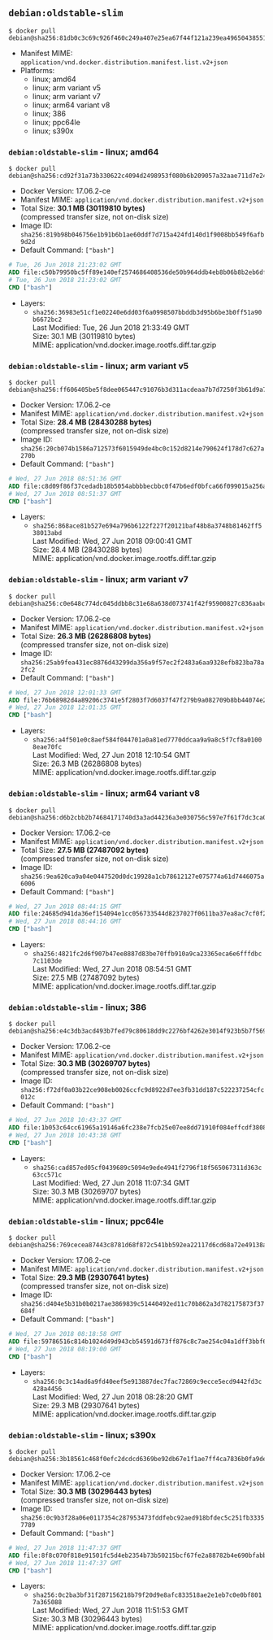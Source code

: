 ## `debian:oldstable-slim`

```console
$ docker pull debian@sha256:81db0c3c69c926f460c249a407e25ea67f44f121a239ea49650438551e61b239
```

-	Manifest MIME: `application/vnd.docker.distribution.manifest.list.v2+json`
-	Platforms:
	-	linux; amd64
	-	linux; arm variant v5
	-	linux; arm variant v7
	-	linux; arm64 variant v8
	-	linux; 386
	-	linux; ppc64le
	-	linux; s390x

### `debian:oldstable-slim` - linux; amd64

```console
$ docker pull debian@sha256:cd92f31a73b330622c4094d2498953f080b6b209057a32aae711d7e24c95ab6d
```

-	Docker Version: 17.06.2-ce
-	Manifest MIME: `application/vnd.docker.distribution.manifest.v2+json`
-	Total Size: **30.1 MB (30119810 bytes)**  
	(compressed transfer size, not on-disk size)
-	Image ID: `sha256:819b98b046756e1b91b6b1ae60ddf7d715a424fd140d1f9008bb549f6afb9d2d`
-	Default Command: `["bash"]`

```dockerfile
# Tue, 26 Jun 2018 21:23:02 GMT
ADD file:c50b79950bc5ff89e140ef2574686408536de50b964ddb4eb8b06b8b2eb6dfa5 in / 
# Tue, 26 Jun 2018 21:23:02 GMT
CMD ["bash"]
```

-	Layers:
	-	`sha256:36983e51cf1e02240e6dd03f6a0998507bbddb3d95b6be3b0ff51a90b6672bc2`  
		Last Modified: Tue, 26 Jun 2018 21:33:49 GMT  
		Size: 30.1 MB (30119810 bytes)  
		MIME: application/vnd.docker.image.rootfs.diff.tar.gzip

### `debian:oldstable-slim` - linux; arm variant v5

```console
$ docker pull debian@sha256:ff606405be5f8dee065447c91076b3d311acdeaa7b7d7250f3b61d9a7e1d9390
```

-	Docker Version: 17.06.2-ce
-	Manifest MIME: `application/vnd.docker.distribution.manifest.v2+json`
-	Total Size: **28.4 MB (28430288 bytes)**  
	(compressed transfer size, not on-disk size)
-	Image ID: `sha256:20cb074b1586a712573f6015949de4bc0c152d8214e790624f178d7c627a270b`
-	Default Command: `["bash"]`

```dockerfile
# Wed, 27 Jun 2018 08:51:36 GMT
ADD file:c8d09f86f37cedadb18b5054abbbbecbbc0f47b6edf0bfca66f099015a256a56 in / 
# Wed, 27 Jun 2018 08:51:37 GMT
CMD ["bash"]
```

-	Layers:
	-	`sha256:868ace81b527e694a796b6122f227f20121baf48b8a3748b81462ff538013abd`  
		Last Modified: Wed, 27 Jun 2018 09:00:41 GMT  
		Size: 28.4 MB (28430288 bytes)  
		MIME: application/vnd.docker.image.rootfs.diff.tar.gzip

### `debian:oldstable-slim` - linux; arm variant v7

```console
$ docker pull debian@sha256:c0e648c774dc045ddbb8c31e68a638d073741f42f95900827c836aabc006ae9a
```

-	Docker Version: 17.06.2-ce
-	Manifest MIME: `application/vnd.docker.distribution.manifest.v2+json`
-	Total Size: **26.3 MB (26286808 bytes)**  
	(compressed transfer size, not on-disk size)
-	Image ID: `sha256:25ab9fea431ec8876d43299da356a9f57ec2f2483a6aa9328efb823ba78a2fc2`
-	Default Command: `["bash"]`

```dockerfile
# Wed, 27 Jun 2018 12:01:33 GMT
ADD file:76b68982d4a89206c3741e5f2803f7d6037f47f279b9a082709b8bb44074e2de in / 
# Wed, 27 Jun 2018 12:01:35 GMT
CMD ["bash"]
```

-	Layers:
	-	`sha256:a4f501e0c8aef584f044701a0a81ed7770ddcaa9a9a8c5f7cf8a01008eae70fc`  
		Last Modified: Wed, 27 Jun 2018 12:10:54 GMT  
		Size: 26.3 MB (26286808 bytes)  
		MIME: application/vnd.docker.image.rootfs.diff.tar.gzip

### `debian:oldstable-slim` - linux; arm64 variant v8

```console
$ docker pull debian@sha256:d6b2cbb2b74684171740d3a3ad44236a3e030756c597e7f61f7dc3ca0903404a
```

-	Docker Version: 17.06.2-ce
-	Manifest MIME: `application/vnd.docker.distribution.manifest.v2+json`
-	Total Size: **27.5 MB (27487092 bytes)**  
	(compressed transfer size, not on-disk size)
-	Image ID: `sha256:9ea620ca9a04e0447520d0dc19928a1cb78612127e075774a61d7446075a6006`
-	Default Command: `["bash"]`

```dockerfile
# Wed, 27 Jun 2018 08:44:15 GMT
ADD file:24685d941da36ef154094e1cc056733544d8237027f0611ba37ea8ac7cf0f2a0 in / 
# Wed, 27 Jun 2018 08:44:16 GMT
CMD ["bash"]
```

-	Layers:
	-	`sha256:4821fc2d6f907b47ee8887d83be70ffb910a9ca23365eca6e6fffdbc7c1103de`  
		Last Modified: Wed, 27 Jun 2018 08:54:51 GMT  
		Size: 27.5 MB (27487092 bytes)  
		MIME: application/vnd.docker.image.rootfs.diff.tar.gzip

### `debian:oldstable-slim` - linux; 386

```console
$ docker pull debian@sha256:e4c3db3acd493b7fed79c80618dd9c2276bf4262e3014f923b5b7f569be0397a
```

-	Docker Version: 17.06.2-ce
-	Manifest MIME: `application/vnd.docker.distribution.manifest.v2+json`
-	Total Size: **30.3 MB (30269707 bytes)**  
	(compressed transfer size, not on-disk size)
-	Image ID: `sha256:f72df0a03b22ce908eb0026ccfc9d8922d7ee3fb31dd187c522237254cfc012c`
-	Default Command: `["bash"]`

```dockerfile
# Wed, 27 Jun 2018 10:43:37 GMT
ADD file:1b053c64cc61965a19146a6fc238e7fcb25e07ee8dd71910f084effcdf380872 in / 
# Wed, 27 Jun 2018 10:43:38 GMT
CMD ["bash"]
```

-	Layers:
	-	`sha256:cad857ed05cf0439689c5094e9ede4941f2796f18f565067311d363c63cc571c`  
		Last Modified: Wed, 27 Jun 2018 11:07:34 GMT  
		Size: 30.3 MB (30269707 bytes)  
		MIME: application/vnd.docker.image.rootfs.diff.tar.gzip

### `debian:oldstable-slim` - linux; ppc64le

```console
$ docker pull debian@sha256:769cecea87443c8781d68f872c541bb592ea22117d6cd68a72e49138aa186858
```

-	Docker Version: 17.06.2-ce
-	Manifest MIME: `application/vnd.docker.distribution.manifest.v2+json`
-	Total Size: **29.3 MB (29307641 bytes)**  
	(compressed transfer size, not on-disk size)
-	Image ID: `sha256:d404e5b31b0b0217ae3869839c51440492ed11c70b862a3d782175873f37684f`
-	Default Command: `["bash"]`

```dockerfile
# Wed, 27 Jun 2018 08:18:58 GMT
ADD file:59786516c814b1024d49d943cb54591d673ff876c8c7ae254c04a1dff3bbf6f7 in / 
# Wed, 27 Jun 2018 08:19:00 GMT
CMD ["bash"]
```

-	Layers:
	-	`sha256:0c3c14ad6a9fd40eef5e913887dec7fac72869c9ecce5ecd9442fd3c428a4456`  
		Last Modified: Wed, 27 Jun 2018 08:28:20 GMT  
		Size: 29.3 MB (29307641 bytes)  
		MIME: application/vnd.docker.image.rootfs.diff.tar.gzip

### `debian:oldstable-slim` - linux; s390x

```console
$ docker pull debian@sha256:3b18561c468f0efc2dcdcd6369be92db67e1f1ae7ff4ca7836b0fa9dee4e9bfa
```

-	Docker Version: 17.06.2-ce
-	Manifest MIME: `application/vnd.docker.distribution.manifest.v2+json`
-	Total Size: **30.3 MB (30296443 bytes)**  
	(compressed transfer size, not on-disk size)
-	Image ID: `sha256:0c9b3f28a06e0117354c287953473fddfebc92aed918bfdec5c251fb33357789`
-	Default Command: `["bash"]`

```dockerfile
# Wed, 27 Jun 2018 11:47:37 GMT
ADD file:8f8c070f818e91501fc5d4eb2354b73b50215bcf67fe2a88782b4e690bfabb9a in / 
# Wed, 27 Jun 2018 11:47:37 GMT
CMD ["bash"]
```

-	Layers:
	-	`sha256:0c2ba3bf31f287156218b79f20d9e8afc833518ae2e1eb7c0e0bf8017a365088`  
		Last Modified: Wed, 27 Jun 2018 11:51:53 GMT  
		Size: 30.3 MB (30296443 bytes)  
		MIME: application/vnd.docker.image.rootfs.diff.tar.gzip
